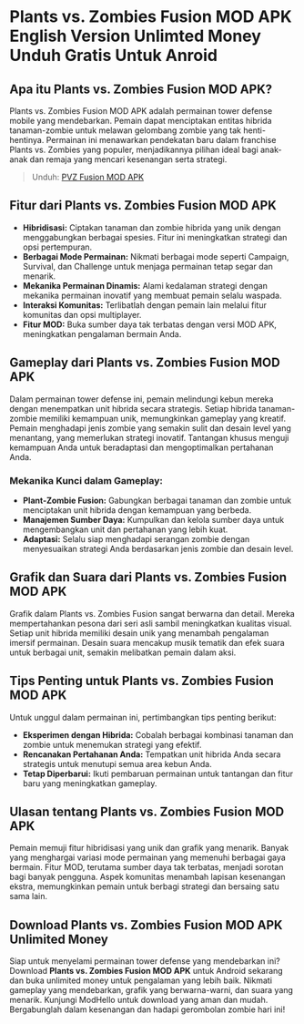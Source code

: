 # Plants vs. Zombies Fusion MOD APK English Version Unlimted Money Unduh Gratis Untuk Anroid

## Apa itu Plants vs. Zombies Fusion MOD APK?

Plants vs. Zombies Fusion MOD APK adalah permainan tower defense mobile yang mendebarkan. Pemain dapat menciptakan entitas hibrida tanaman-zombie untuk melawan gelombang zombie yang tak henti-hentinya. Permainan ini menawarkan pendekatan baru dalam franchise Plants vs. Zombies yang populer, menjadikannya pilihan ideal bagi anak-anak dan remaja yang mencari kesenangan serta strategi.

>Unduh: [PVZ Fusion MOD APK](https://modhello.com/pvz-fusion/)

## Fitur dari Plants vs. Zombies Fusion MOD APK

- **Hibridisasi:** Ciptakan tanaman dan zombie hibrida yang unik dengan menggabungkan berbagai spesies. Fitur ini meningkatkan strategi dan opsi pertempuran.
- **Berbagai Mode Permainan:** Nikmati berbagai mode seperti Campaign, Survival, dan Challenge untuk menjaga permainan tetap segar dan menarik.
- **Mekanika Permainan Dinamis:** Alami kedalaman strategi dengan mekanika permainan inovatif yang membuat pemain selalu waspada.
- **Interaksi Komunitas:** Terlibatlah dengan pemain lain melalui fitur komunitas dan opsi multiplayer.
- **Fitur MOD:** Buka sumber daya tak terbatas dengan versi MOD APK, meningkatkan pengalaman bermain Anda.

## Gameplay dari Plants vs. Zombies Fusion MOD APK

Dalam permainan tower defense ini, pemain melindungi kebun mereka dengan menempatkan unit hibrida secara strategis. Setiap hibrida tanaman-zombie memiliki kemampuan unik, memungkinkan gameplay yang kreatif. Pemain menghadapi jenis zombie yang semakin sulit dan desain level yang menantang, yang memerlukan strategi inovatif. Tantangan khusus menguji kemampuan Anda untuk beradaptasi dan mengoptimalkan pertahanan Anda.

### Mekanika Kunci dalam Gameplay:

- **Plant-Zombie Fusion:** Gabungkan berbagai tanaman dan zombie untuk menciptakan unit hibrida dengan kemampuan yang berbeda.
- **Manajemen Sumber Daya:** Kumpulkan dan kelola sumber daya untuk mengembangkan unit dan pertahanan yang lebih kuat.
- **Adaptasi:** Selalu siap menghadapi serangan zombie dengan menyesuaikan strategi Anda berdasarkan jenis zombie dan desain level.

## Grafik dan Suara dari Plants vs. Zombies Fusion MOD APK

Grafik dalam Plants vs. Zombies Fusion sangat berwarna dan detail. Mereka mempertahankan pesona dari seri asli sambil meningkatkan kualitas visual. Setiap unit hibrida memiliki desain unik yang menambah pengalaman imersif permainan. Desain suara mencakup musik tematik dan efek suara untuk berbagai unit, semakin melibatkan pemain dalam aksi.

## Tips Penting untuk Plants vs. Zombies Fusion MOD APK

Untuk unggul dalam permainan ini, pertimbangkan tips penting berikut:

- **Eksperimen dengan Hibrida:** Cobalah berbagai kombinasi tanaman dan zombie untuk menemukan strategi yang efektif.
- **Rencanakan Pertahanan Anda:** Tempatkan unit hibrida Anda secara strategis untuk menutupi semua area kebun Anda.
- **Tetap Diperbarui:** Ikuti pembaruan permainan untuk tantangan dan fitur baru yang meningkatkan gameplay.

## Ulasan tentang Plants vs. Zombies Fusion MOD APK

Pemain memuji fitur hibridisasi yang unik dan grafik yang menarik. Banyak yang menghargai variasi mode permainan yang memenuhi berbagai gaya bermain. Fitur MOD, terutama sumber daya tak terbatas, menjadi sorotan bagi banyak pengguna. Aspek komunitas menambah lapisan kesenangan ekstra, memungkinkan pemain untuk berbagi strategi dan bersaing satu sama lain.

## Download Plants vs. Zombies Fusion MOD APK Unlimited Money

Siap untuk menyelami permainan tower defense yang mendebarkan ini? Download **Plants vs. Zombies Fusion MOD APK** untuk Android sekarang dan buka unlimited money untuk pengalaman yang lebih baik. Nikmati gameplay yang mendebarkan, grafik yang berwarna-warni, dan suara yang menarik. Kunjungi ModHello untuk download yang aman dan mudah. Bergabunglah dalam kesenangan dan hadapi gerombolan zombie hari ini!
